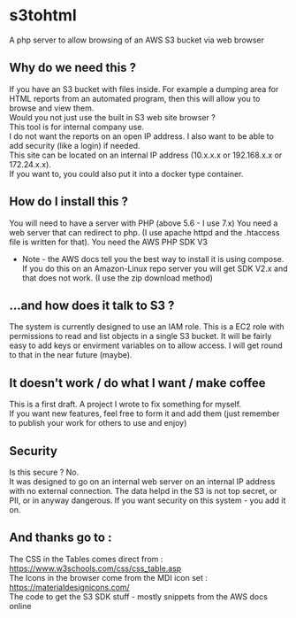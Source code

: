 # s3tohtml
A php server to allow browsing of an AWS S3 bucket via web browser

## Why do we need this ?
If you have an S3 bucket with files inside.  For example a dumping area for HTML reports from an automated program, then this will allow you to browse and view them.  
Would you not just use the built in S3 web site browser ?  
This tool is for internal company use.  
I do not want the reports on an open IP address.  I also want to be able to add security (like a login) if needed.  
This site can be located on an internal IP address (10.x.x.x or 192.168.x.x or 172.24.x.x).  
If you want to, you could also put it into a docker type container.  

## How do I install this ?
You will need to have a server with PHP (above 5.6 - I use 7.x)
You need a web server that can redirect to php.  (I use apache httpd and the .htaccess file is written for that).
You need the AWS PHP SDK V3  
 * Note - the AWS docs tell you the best way to install it is using compose. If you do this on an Amazon-Linux repo server you will get SDK V2.x and that does not work. (I use the zip download method)  

## ...and how does it talk to S3 ?
The system is currently designed to use an IAM role.  This is a EC2 role with permissions to read and list objects in a single S3 bucket.  It will be fairly easy to add keys or envirment variables on to allow access.  I will get round to that in the near future (maybe).

## It doesn't work / do what I want / make coffee
This is a first draft.  A project I wrote to fix something for myself.  
If you want new features, feel free to form it and add them (just remember to publish your work for others to use and enjoy)

## Security
Is this secure ?  No.  
It was designed to go on an internal web server on an internal IP address with no external connection.  The data helpd in the S3 is not top secret, or PII, or in anyway dangerous.  If you want security on this system - you add it on.
  
## And thanks go to :

The CSS in the Tables comes direct from : https://www.w3schools.com/css/css_table.asp  
The Icons in the browser come from the MDI icon set : https://materialdesignicons.com/  
The code to get the S3 SDK stuff - mostly snippets from the AWS docs online  
 
  


